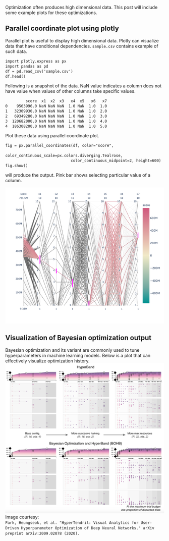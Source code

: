 Optimization often produces high dimensional data. This post will include some example plots for these optimizations. 

## Parallel coordinate plot using plotly

Parallel plot is useful to display high dimensional data. Plotly can visualize data that have conditional dependencies. `sample.csv` contains example of such data.

```
import plotly.express as px
import pandas as pd
df = pd.read_csv('sample.csv')
df.head()
```
Following is a snapshot of the data. NaN value indicates a column does not have value when values of other columns take specific values.   

```
         score  x1  x2  x3   x4  x5   x6   x7
0    9563996.0 NaN NaN NaN  1.0 NaN  1.0  1.0
1   32309930.0 NaN NaN NaN  1.0 NaN  1.0  2.0
2   69349280.0 NaN NaN NaN  1.0 NaN  1.0  3.0
3  120682000.0 NaN NaN NaN  1.0 NaN  1.0  4.0
4  186308200.0 NaN NaN NaN  1.0 NaN  1.0  5.0
```

Plot these data using parallel coordinate plot.  

```
fig = px.parallel_coordinates(df, color="score", 
                             color_continuous_scale=px.colors.diverging.Tealrose,
                             color_continuous_midpoint=2, height=600)
fig.show()
```

will produce the output. Pink bar shows selecting particular value of a column.

![coordinate-plot](/images/coord-plot.png)

## Visualization of Bayesian optimization output

Bayesian optimization and its variant are commonly used to tune hyperparameters in machine learning models. Below is a plot that can effectively visualize optimization history.
![BOHB-Hyperband](/images/bohb-hyperband.png)
Image courtesy:  
```Park, Heungseok, et al. "HyperTendril: Visual Analytics for User-Driven Hyperparameter Optimization of Deep Neural Networks." arXiv preprint arXiv:2009.02078 (2020).```
